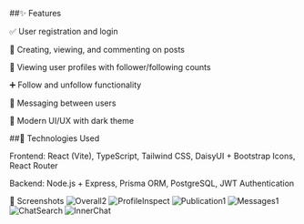 ##✨ Features

✅ User registration and login

📝 Creating, viewing, and commenting on posts

👤 Viewing user profiles with follower/following counts

➕ Follow and unfollow functionality

💬 Messaging between users

🌙 Modern UI/UX with dark theme

##🧪 Technologies Used  

Frontend:
React (Vite),
TypeScript,
Tailwind CSS,
DaisyUI + Bootstrap Icons,
React Router

Backend:
Node.js + Express,
Prisma ORM,
PostgreSQL,
JWT Authentication

📸 Screenshots
![Overall2](https://github.com/user-attachments/assets/316fd5eb-0190-4e54-861a-2da00a9711af)
![ProfileInspect](https://github.com/user-attachments/assets/465c743d-a7ac-43e3-89aa-9707b66105f7)
![Publication1](https://github.com/user-attachments/assets/1037e75a-4e97-4e85-861a-09a06981d3de)
![Messages1](https://github.com/user-attachments/assets/83ba17b1-7047-4cda-af56-088e34f762d4)
![ChatSearch](https://github.com/user-attachments/assets/087c2161-3e9c-4859-a623-39f1871db44b)
![InnerChat](https://github.com/user-attachments/assets/637e0869-8863-47e7-b50d-dc92478549d3)
